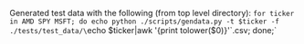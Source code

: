 Generated test data with the following (from top level directory):
`for ticker in AMD SPY MSFT; do echo python ./scripts/gendata.py -t $ticker -f ./tests/test_data/\`echo $ticker|awk '{print tolower($0)}'\`.csv; done;`